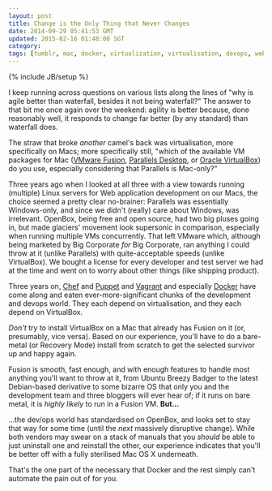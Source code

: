 ```yaml
---           
layout: post
title: Change is the Only Thing that Never Changes
date: 2014-09-29 05:41:53 GMT
updated: 2015-02-16 01:48:00 SGT
category:
tags: [tumblr, mac, docker, virtualization, virtualisation, devops, web development, change, migration, vagrant, chef, puppet, standards, standardisation, best practices]
---
```

{% include JB/setup %}

I keep running across questions on various lists along the lines of "why is agile better than waterfall, besides it not being waterfall?" The answer to that bit me once again over the weekend: agility is better because, done reasonably well, it responds to change far better (by any standard) than waterfall does.

The straw that broke *another* camel's back was virtualisation, more specifically on Macs; more specifically still, "which of the available VM packages for Mac ([VMware Fusion](http://www.vmware.com/products/fusion), [Parallels Desktop](http://www.parallels.com/products/desktop/), or [Oracle VirtualBox](https://www.virtualbox.org/)) do you use, especially considering that Parallels is Mac-only?"

Three years ago when I looked at all three with a view towards running (multiple) Linux servers for Web application development on our Macs, the choice seemed a pretty clear no-brainer: Parallels was essentially Windows-only, and since we didn't (really) care about Windows, was irrelevant. OpenBox, being free and open source, had two big pluses going in, but made glaciers' movement look supersonic in comparison, especially when running multiple VMs concurrently. That left VMware which, although being marketed by Big Corporate *for* Big Corporate, ran anything I could throw at it (unlike Parallels) with quite-acceptable speeds (unlike VirtualBox). We bought a license for every developer and test server we had at the time and went on to worry about other things (like shipping product).

Three years on, [Chef](https://www.getchef.com/) and [Puppet](http://puppetlabs.com/) and [Vagrant](http://www.vagrantup.com/) and especially [Docker](https://www.docker.com/) have come along and eaten ever-more-significant chunks of the development and devops world. They each depend on virtualisation, and they each depend on VirtualBox.

*Don't* try to install VirtualBox on a Mac that already has Fusion on it (or, presumably, vice versa). Based on our experience, you'll have to do a bare-metal (or Recovery Mode) install from scratch to get the selected survivor up and happy again.

Fusion is smooth, fast enough, and with enough features to handle most anything you'll want to throw at it, from Ubuntu Breezy Badger to the latest Debian-based derivative to some bizarre OS that only you and the development team and three bloggers will ever hear of; if it runs on bare metal, it is *highly likely* to run in a Fusion VM. **But&hellip;**

&hellip;the dev/ops world has standardised on OpenBox, and looks set to stay that way for some time (until the *next* massively disruptive change). While both vendors may swear on a stack of manuals that you *should* be able to just uninstall one and reinstall the other, our experience indicates that you'll be better off with a fully sterilised Mac OS X underneath.

That's the one part of the necessary that Docker and the rest simply can't automate the pain out of for you.
